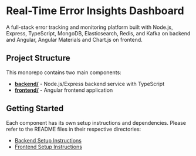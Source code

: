 # Real-Time Error Insights Dashboard

A full-stack error tracking and monitoring platform built with Node.js, Express, TypeScript, MongoDB, Elasticsearch, Redis, and Kafka on backend and Angular, Angular Materials and Chart.js on frontend.

## Project Structure

This monorepo contains two main components:

- **[backend/](./backend)** - Node.js/Express backend service with TypeScript
- **[frontend/](./frontend)** - Angular frontend application

## Getting Started

Each component has its own setup instructions and dependencies. Please refer to the README files in their respective directories:

- [Backend Setup Instructions](./backend/README.md)
- [Frontend Setup Instructions](./frontend/README.md)
